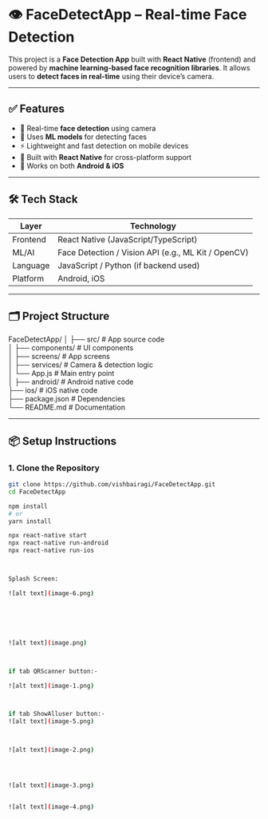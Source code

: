 
# 👁️ FaceDetectApp – Real-time Face Detection  

This project is a **Face Detection App** built with **React Native** (frontend) and powered by **machine learning-based face recognition libraries**. It allows users to **detect faces in real-time** using their device’s camera.  

---

## ✅ Features  

- 📸 Real-time **face detection** using camera  
- 🤖 Uses **ML models** for detecting faces  
- ⚡ Lightweight and fast detection on mobile devices  
- 🎨 Built with **React Native** for cross-platform support  
- 📱 Works on both **Android & iOS**  

---

## 🛠️ Tech Stack  

| Layer       | Technology                         |  
|-------------|------------------------------------|  
| Frontend    | React Native (JavaScript/TypeScript) |  
| ML/AI       | Face Detection / Vision API (e.g., ML Kit / OpenCV) |  
| Language    | JavaScript / Python (if backend used) |  
| Platform    | Android, iOS                       |  

---

## 🗂️ Project Structure  

FaceDetectApp/
│
├── src/               # App source code  
│   ├── components/    # UI components  
│   ├── screens/       # App screens  
│   ├── services/      # Camera & detection logic  
│   └── App.js         # Main entry point  
│
├── android/           # Android native code  
├── ios/               # iOS native code  
├── package.json       # Dependencies  
└── README.md          # Documentation  



---

## 📦 Setup Instructions  

### 1. Clone the Repository  

```bash
git clone https://github.com/vishbairagi/FaceDetectApp.git
cd FaceDetectApp

npm install
# or
yarn install

npx react-native start
npx react-native run-android
npx react-native run-ios



Splash Screen:

![alt text](image-6.png)






![alt text](image.png)



if tab QRScanner button:-

![alt text](image-1.png)



if tab ShowAlluser button:-
![alt text](image-5.png)



![alt text](image-2.png)




![alt text](image-3.png)


![alt text](image-4.png)
